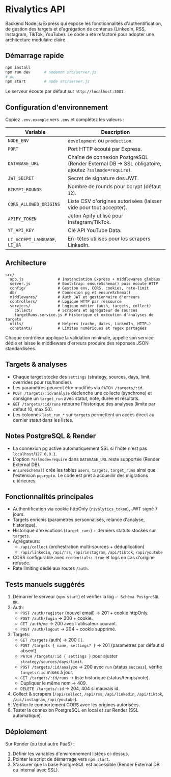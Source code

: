 # Rivalytics API

Backend Node.js/Express qui expose les fonctionnalités d'authentification, de gestion des targets et d'agrégation de contenus (LinkedIn, RSS, Instagram, TikTok, YouTube). Le code a été refactoré pour adopter une architecture modulaire claire.

## Démarrage rapide

```bash
npm install
npm run dev      # nodemon src/server.js
# ou
npm start        # node src/server.js
```

Le serveur écoute par défaut sur `http://localhost:3001`.

## Configuration d'environnement

Copiez `.env.example` vers `.env` et complétez les valeurs :

| Variable | Description |
| --- | --- |
| `NODE_ENV` | `development` ou `production`. |
| `PORT` | Port HTTP écouté par Express. |
| `DATABASE_URL` | Chaîne de connexion PostgreSQL (Render External DB -> SSL obligatoire, ajoutez `?sslmode=require`). |
| `JWT_SECRET` | Secret de signature des JWT. |
| `BCRYPT_ROUNDS` | Nombre de rounds pour bcrypt (défaut `12`). |
| `CORS_ALLOWED_ORIGINS` | Liste CSV d'origines autorisées (laisser vide pour tout accepter). |
| `APIFY_TOKEN` | Jeton Apify utilisé pour Instagram/TikTok. |
| `YT_API_KEY` | Clé API YouTube Data. |
| `LI_ACCEPT_LANGUAGE`, `LI_UA` | En-têtes utilisés pour les scrapers LinkedIn. |

## Architecture

```
src/
  app.js               # Instanciation Express + middlewares globaux
  server.js            # Bootstrap: ensureSchema() puis écoute HTTP
  config/              # Gestion env, CORS, cookies, rate-limit
  db/                  # Connexion pg et ensureSchema()
  middlewares/         # Auth JWT et gestionnaire d'erreurs
  controllers/         # Logique HTTP par ressource
  services/            # Logique métier (auth, targets, collect)
    collect/           # Scrapers et agrégateur de sources
    targetRuns.service.js # Historique et exécution d'analyses de targets
  utils/               # Helpers (cache, dates, LinkedIn, HTTP…)
  constants/           # Limites numériques et regex partagées
```

Chaque contrôleur applique la validation minimale, appelle son service dédié et laisse le middleware d'erreurs produire des réponses JSON standardisées.

## Targets & analyses

- Chaque target stocke des `settings` (strategy, sources, days, limit, overrides pour rss/handles).
- Les paramètres peuvent être modifiés via `PATCH /targets/:id`.
- `POST /targets/:id/analyze` déclenche une collecte (synchrone) et consigne un `target_run` avec statut, note, durée et résultats.
- `GET /targets/:id/runs` retourne l'historique des analyses (limite par défaut 10, max 50).
- Les colonnes `last_run_*` sur `targets` permettent un accès direct au dernier statut dans les listes.

## Notes PostgreSQL & Render

- La connexion pg active automatiquement SSL si l'hôte n'est pas `localhost`/`127.0.0.1`.
- L'option `?sslmode=require` dans `DATABASE_URL` reste supportée (Render External DB).
- `ensureSchema()` crée les tables `users`, `targets`, `target_runs` ainsi que l'extension `pgcrypto`. Le code est prêt à accueillir des migrations ultérieures.

## Fonctionnalités principales

- Authentification via cookie httpOnly (`rivalytics_token`), JWT signé 7 jours.
- Targets enrichis (paramètres personnalisés, relance d'analyse, historique).
- Historique d'exécutions (`target_runs`) + derniers statuts stockés sur `targets`.
- Agrégateurs:
  - `/api/collect` (orchestration multi-sources + déduplication)
  - `/api/linkedin`, `/api/rss`, `/api/instagram`, `/api/tiktok`, `/api/youtube`
- CORS configurable avec `credentials: true` et logs en cas d'origine refusée.
- Rate limiting dédié aux routes `/auth`.

## Tests manuels suggérés

1. Démarrer le serveur (`npm start`) et vérifier la log `✅ Schéma PostgreSQL OK`.
2. Auth:
   - `POST /auth/register` (nouvel email) → 201 + cookie httpOnly.
   - `POST /auth/login` → 200 + cookie.
   - `GET /auth/me` → 200 avec l'utilisateur courant.
   - `POST /auth/logout` → 204 + cookie supprimé.
3. Targets:
   - `GET /targets` (auth) → 200 `[]`.
   - `POST /targets { name, settings? }` → 201 (paramètres par défaut si absent).
   - `PATCH /targets/:id { settings }` pour ajuster `strategy/sources/days/limit`.
   - `POST /targets/:id/analyze` → 200 avec `run` (status `success`), vérifie `targets/:id` mises à jour.
   - `GET /targets/:id/runs` → liste historique (status/temps/note).
   - Dupliquer le même nom → 409.
   - `DELETE /targets/:id` → 204, 404 si mauvais id.
4. Collect & scrapers (`/api/collect`, `/api/rss`, `/api/linkedin`, `/api/tiktok`, `/api/instagram`, `/api/youtube`).
5. Vérifier le comportement CORS avec les origines autorisées.
6. Tester la connexion PostgreSQL en local et sur Render (SSL automatique).

## Déploiement

Sur Render (ou tout autre PaaS) :

1. Définir les variables d'environnement listées ci-dessus.
2. Pointer le script de démarrage vers `npm start`.
3. S'assurer que la base PostgreSQL est accessible (Render External DB ou Internal avec SSL).
